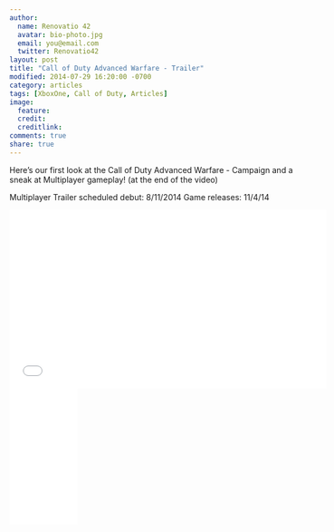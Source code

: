 ```yaml
---
author:
  name: Renovatio 42
  avatar: bio-photo.jpg
  email: you@email.com
  twitter: Renovatio42
layout: post
title: "Call of Duty Advanced Warfare - Trailer"
modified: 2014-07-29 16:20:00 -0700
category: articles
tags: [XboxOne, Call of Duty, Articles]
image:
  feature: 
  credit: 
  creditlink: 
comments: true
share: true
---
```



Here’s our first look at the Call of Duty Advanced Warfare - Campaign and a sneak at Multiplayer gameplay! (at the end of the video)

Multiplayer Trailer scheduled debut: 8/11/2014
Game releases: 11/4/14

<iframe width="560" height="315" src="//www.youtube.com/embed/pUysNWHffWg" frameborder="0" allowfullscreen></iframe>

<iframe style="width:120px;height:240px;" marginwidth="0" marginheight="0" scrolling="no" frameborder="0" src="//ws-na.amazon-adsystem.com/widgets/q?ServiceVersion=20070822&OneJS=1&Operation=GetAdHtml&MarketPlace=US&source=ac&ref=tf_til&ad_type=product_link&tracking_id=dadgam-20&marketplace=amazon&region=US&placement=B00K308KF4&asins=B00K308KF4&linkId=BONI6U6PUVKY5MKJ&show_border=true&link_opens_in_new_window=true">
</iframe>